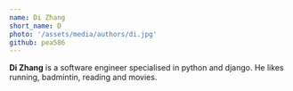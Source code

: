 ```yaml
---
name: Di Zhang
short_name: D
photo: '/assets/media/authors/di.jpg'
github: pea586
---
```


**Di Zhang** is a software engineer specialised in python and django. He likes running, badmintin, reading and movies.